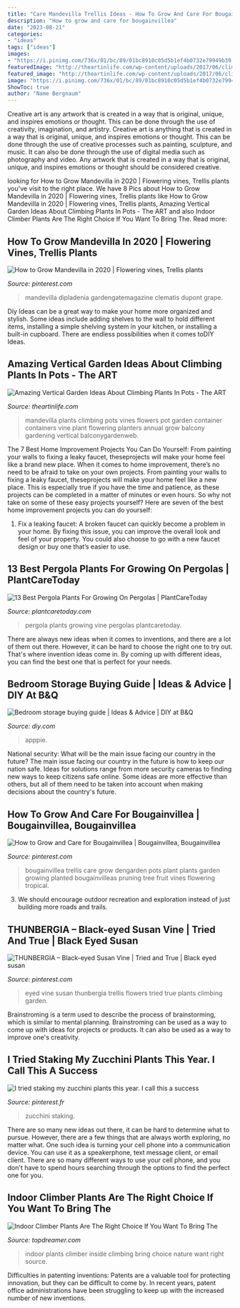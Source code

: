 ```yaml
---
title: "Care Mandevilla Trellis Ideas - How To Grow And Care For Bougainvillea"
description: "How to grow and care for bougainvillea"
date: "2023-08-21"
categories:
- "ideas"
tags: ["ideas"]
images:
- "https://i.pinimg.com/736x/01/bc/89/01bc8910c05d5b1ef4b0732e79949b39.jpg"
featuredImage: "http://theartinlife.com/wp-content/uploads/2017/06/climbing-plants-8-The-ART-In-LIFE.jpg"
featured_image: "http://theartinlife.com/wp-content/uploads/2017/06/climbing-plants-8-The-ART-In-LIFE.jpg"
image: "https://i.pinimg.com/736x/01/bc/89/01bc8910c05d5b1ef4b0732e79949b39.jpg"
ShowToc: true
author: "Name Bergnaum"
---
```



Creative art is any artwork that is created in a way that is original, unique, and inspires emotions or thought. This can be done through the use of creativity, imagination, and artistry.
Creative art is anything that is created in a way that is original, unique, and inspires emotions or thought. This can be done through the use of creative processes such as painting, sculpture, and music. It can also be done through the use of digital media such as photography and video. Any artwork that is created in a way that is original, unique, and inspires emotions or thought should be considered creative.

	

		
looking for How to Grow Mandevilla in 2020 | Flowering vines, Trellis plants you've visit to the right place. We have 8 Pics about How to Grow Mandevilla in 2020 | Flowering vines, Trellis plants like How to Grow Mandevilla in 2020 | Flowering vines, Trellis plants, Amazing Vertical Garden Ideas About Climbing Plants In Pots - The ART and also Indoor Climber Plants Are The Right Choice If You Want To Bring The. Read more:
		
    
## How To Grow Mandevilla In 2020 | Flowering Vines, Trellis Plants

<img loading=lazy src="https://i.pinimg.com/736x/d8/1e/d0/d81ed0efb12031a8398374a0e9a32aa6.jpg" onerror="this.onerror=null;this.src='https://tse2.mm.bing.net/th?id=OIP.pj3E6df5iefRADkGlBbH-AAAAA&amp;pid=15.1';" alt="How to Grow Mandevilla in 2020 | Flowering vines, Trellis plants">

_Source: pinterest.com_

>mandevilla dipladenia gardengatemagazine clematis dupont grape. 

	

Diy Ideas can be a great way to make your home more organized and stylish. Some ideas include adding shelves to the wall to hold different items, installing a simple shelving system in your kitchen, or installing a built-in cupboard. There are endless possibilities when it comes toDIY Ideas.

    
## Amazing Vertical Garden Ideas About Climbing Plants In Pots - The ART

<img loading=lazy src="http://theartinlife.com/wp-content/uploads/2017/06/climbing-plants-8-The-ART-In-LIFE.jpg" onerror="this.onerror=null;this.src='https://tse2.mm.bing.net/th?id=OIP.g23Qx3IOqQalqlU-WmLrNQHaKM&amp;pid=15.1';" alt="Amazing Vertical Garden Ideas About Climbing Plants In Pots - The ART">

_Source: theartinlife.com_

>mandevilla plants climbing pots vines flowers pot garden container containers vine plant flowering planters annual grow balcony gardening vertical balconygardenweb. 

	

The 7 Best Home Improvement Projects You Can Do Yourself: From painting your walls to fixing a leaky faucet, theseprojects will make your home feel like a brand new place.
When it comes to home improvement, there’s no need to be afraid to take on your own projects. From painting your walls to fixing a leaky faucet, theseprojects will make your home feel like a new place. This is especially true if you have the time and patience, as these projects can be completed in a matter of minutes or even hours. So why not take on some of these easy projects yourself? Here are seven of the best home improvement projects you can do yourself: 
1. Fix a leaking faucet: A broken faucet can quickly become a problem in your home. By fixing this issue, you can improve the overall look and feel of your property. You could also choose to go with a new faucet design or buy one that’s easier to use.


    
## 13 Best Pergola Plants For Growing On Pergolas | PlantCareToday

<img loading=lazy src="https://plantcaretoday.com/wp-content/uploads/pergola-plants-11302016.jpg" onerror="this.onerror=null;this.src='https://tse3.mm.bing.net/th?id=OIP.ij3h51_X6kmTHsRdo4GtvwHaD4&amp;pid=15.1';" alt="13 Best Pergola Plants For Growing On Pergolas | PlantCareToday">

_Source: plantcaretoday.com_

>pergola plants growing vine pergolas plantcaretoday. 

	

There are always new ideas when it comes to inventions, and there are a lot of them out there. However, it can be hard to choose the right one to try out. That's where invention ideas come in. By coming up with different ideas, you can find the best one that is perfect for your needs.

    
## Bedroom Storage Buying Guide | Ideas &amp; Advice | DIY At B&amp;Q

<img loading=lazy src="https://kingfisher.scene7.com/is/image/Kingfisher/Bedroom_Storage_Intro" onerror="this.onerror=null;this.src='https://tse2.mm.bing.net/th?id=OIP.zNj1MG9VmMuZpt3mFseq4wHaE8&amp;pid=15.1';" alt="Bedroom storage buying guide | Ideas &amp; Advice | DIY at B&amp;Q">

_Source: diy.com_

>apppie. 

	

National security: What will be the main issue facing our country in the future?
The main issue facing our country in the future is how to keep our nation safe. Ideas for solutions range from more security cameras to finding new ways to keep citizens safe online. Some ideas are more effective than others, but all of them need to be taken into account when making decisions about the country's future.

    
## How To Grow And Care For Bougainvillea | Bougainvillea, Bougainvillea

<img loading=lazy src="https://i.pinimg.com/736x/b5/10/f6/b510f6037d6e913494469ef3b93b07ba.jpg" onerror="this.onerror=null;this.src='https://tse4.mm.bing.net/th?id=OIP.efGoh2ylww5PAWYsb-MQWQHaJ3&amp;pid=15.1';" alt="How to Grow and Care for Bougainvillea | Bougainvillea, Bougainvillea">

_Source: pinterest.com_

>bougainvillea trellis care grow dengarden pots plant plants garden growing planted bougainvilleas pruning tree fruit vines flowering tropical. 

	

3. We should encourage outdoor recreation and exploration instead of just building more roads and trails.

    
## THUNBERGIA – Black-eyed Susan Vine | Tried And True | Black Eyed Susan

<img loading=lazy src="https://i.pinimg.com/736x/47/f6/c9/47f6c98bd871067fa0b4387ac863cc69--black-eyed-susan-vine-vine-trellis.jpg" onerror="this.onerror=null;this.src='https://tse3.mm.bing.net/th?id=OIP.4f3KkZDTdTkovlXkyHVORwHaHk&amp;pid=15.1';" alt="THUNBERGIA – Black-eyed Susan Vine | Tried and True | Black eyed susan">

_Source: pinterest.com_

>eyed vine susan thunbergia trellis flowers tried true plants climbing garden. 

	

Brainstroming is a term used to describe the process of brainstorming, which is similar to mental planning. Brainstroming can be used as a way to come up with ideas for projects or products. It can also be used as a way to improve one's creativity.

    
## I Tried Staking My Zucchini Plants This Year. I Call This A Success

<img loading=lazy src="https://i.pinimg.com/736x/01/bc/89/01bc8910c05d5b1ef4b0732e79949b39.jpg" onerror="this.onerror=null;this.src='https://tse1.mm.bing.net/th?id=OIP.P8ZyIZDDObUgrk0fbTk5mgHaJ3&amp;pid=15.1';" alt="I tried staking my zucchini plants this year. I call this a success">

_Source: pinterest.fr_

>zucchini staking. 

	

There are so many new ideas out there, it can be hard to determine what to pursue. However, there are a few things that are always worth exploring, no matter what. One such idea is turning your cell phone into a communication device. You can use it as a speakerphone, text message client, or email client. There are so many different ways to use your cell phone, and you don't have to spend hours searching through the options to find the perfect one for you.

    
## Indoor Climber Plants Are The Right Choice If You Want To Bring The

<img loading=lazy src="https://topdreamer.com/wp-content/uploads/2017/05/indoor-climbing-plants-.png" onerror="this.onerror=null;this.src='https://tse1.mm.bing.net/th?id=OIP.FJ-HlJcPyIXgXfbltd6UjwHaLH&amp;pid=15.1';" alt="Indoor Climber Plants Are The Right Choice If You Want To Bring The">

_Source: topdreamer.com_

>indoor plants climber inside climbing bring choice nature want right source. 

	

Difficulties in patenting inventions:
Patents are a valuable tool for protecting innovation, but they can be difficult to come by. In recent years, patent office administrations have been struggling to keep up with the increased number of new inventions.

